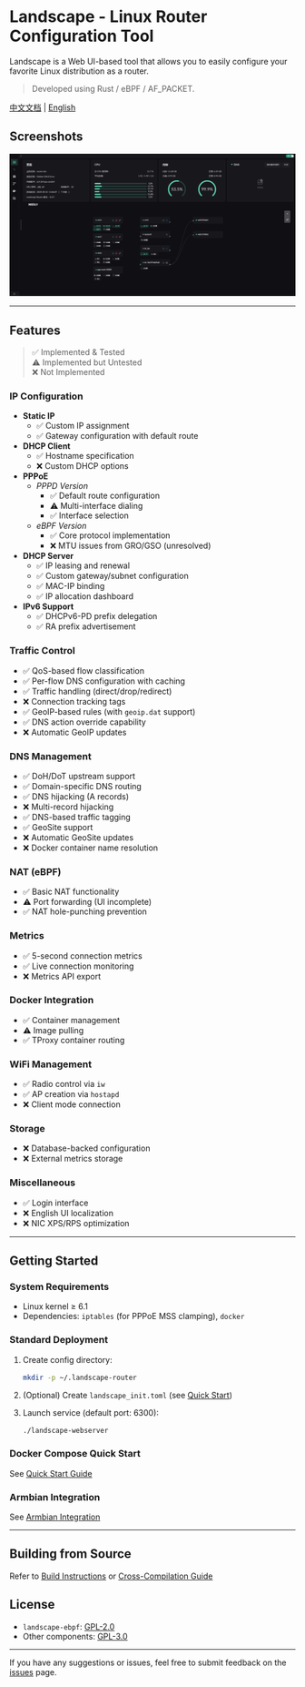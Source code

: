 # Landscape - Linux Router Configuration Tool

Landscape is a Web UI-based tool that allows you to easily configure your favorite Linux distribution as a router.  

> Developed using Rust / eBPF / AF_PACKET.  

[中文文档](./README.zh.md) | [English](./README.md)

## Screenshots
![](docs/images/1.png)

---
## Features
> ✅ Implemented & Tested  
> ⚠ Implemented but Untested  
> ❌ Not Implemented  

### IP Configuration
- **Static IP**
  - ✅ Custom IP assignment
  - ✅ Gateway configuration with default route
- **DHCP Client**
  - ✅ Hostname specification
  - ❌ Custom DHCP options
- **PPPoE**
  - *PPPD Version*
    - ✅ Default route configuration
    - ⚠ Multi-interface dialing
    - ✅ Interface selection
  - *eBPF Version*
    - ✅ Core protocol implementation
    - ❌ MTU issues from GRO/GSO (unresolved)
- **DHCP Server**
  - ✅ IP leasing and renewal
  - ✅ Custom gateway/subnet configuration
  - ✅ MAC-IP binding
  - ✅ IP allocation dashboard
- **IPv6 Support**
  - ✅ DHCPv6-PD prefix delegation
  - ✅ RA prefix advertisement

### Traffic Control
- ✅ QoS-based flow classification
- ✅ Per-flow DNS configuration with caching
- ✅ Traffic handling (direct/drop/redirect)
- ❌ Connection tracking tags
- ✅ GeoIP-based rules (with `geoip.dat` support)
- ✅ DNS action override capability
- ❌ Automatic GeoIP updates

### DNS Management
- ✅ DoH/DoT upstream support
- ✅ Domain-specific DNS routing
- ✅ DNS hijacking (A records)
- ❌ Multi-record hijacking
- ✅ DNS-based traffic tagging
- ✅ GeoSite support
- ❌ Automatic GeoSite updates
- ❌ Docker container name resolution

### NAT (eBPF)
- ✅ Basic NAT functionality
- ⚠ Port forwarding (UI incomplete)
- ✅ NAT hole-punching prevention

### Metrics
- ✅ 5-second connection metrics
- ✅ Live connection monitoring
- ❌ Metrics API export

### Docker Integration
- ✅ Container management
- ⚠ Image pulling
- ✅ TProxy container routing

### WiFi Management
- ✅ Radio control via `iw`
- ✅ AP creation via `hostapd`
- ❌ Client mode connection

### Storage
- ❌ Database-backed configuration
- ❌ External metrics storage

### Miscellaneous
- ✅ Login interface
- ❌ English UI localization
- ❌ NIC XPS/RPS optimization

---

## Getting Started

### System Requirements
- Linux kernel ≥ 6.1
- Dependencies: `iptables` (for PPPoE MSS clamping), `docker`

### Standard Deployment
1. Create config directory:
   ```bash
   mkdir -p ~/.landscape-router
   ```
2. (Optional) Create `landscape_init.toml` (see [Quick Start](https://landscape.whileaway.dev/quick.html))

3. Launch service (default port: 6300):
   ```bash
   ./landscape-webserver
   ```

### Docker Compose Quick Start  
See [Quick Start Guide](https://landscape.whileaway.dev/quick.html)

### Armbian Integration
See [Armbian Integration](https://landscape.whileaway.dev/compilation/armbian.html)

---

## Building from Source
Refer to [Build Instructions](https://landscape.whileaway.dev/compilation/) or [Cross-Compilation Guide](https://landscape.whileaway.dev/compilation/cross.html)

## License

- `landscape-ebpf`: [GPL-2.0](https://www.gnu.org/licenses/old-licenses/gpl-2.0.html)
- Other components: [GPL-3.0](https://www.gnu.org/licenses/gpl-3.0.html)

---

If you have any suggestions or issues, feel free to submit feedback on the [issues](./issues/new) page.  
